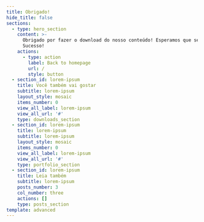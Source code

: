 ```yaml
---
title: Obrigado!
hide_title: false
sections:
  - type: hero_section
    content: >-
      Obrigado por fazer o download do nosso conteúdo! Esperamos que seja útil.
      Sucesso!
    actions:
      - type: action
        label: Back to homepage
        url: /
        style: button
  - section_id: lorem-ipsum
    title: Você também vai gostar
    subtitle: lorem-ipsum
    layout_style: mosaic
    items_number: 0
    view_all_label: lorem-ipsum
    view_all_url: '#'
    type: downloads_section
  - section_id: lorem-ipsum
    title: lorem-ipsum
    subtitle: lorem-ipsum
    layout_style: mosaic
    items_number: 0
    view_all_label: lorem-ipsum
    view_all_url: '#'
    type: portfolio_section
  - section_id: lorem-ipsum
    title: Leia também
    subtitle: lorem-ipsum
    posts_number: 3
    col_number: three
    actions: []
    type: posts_section
template: advanced
---
```

